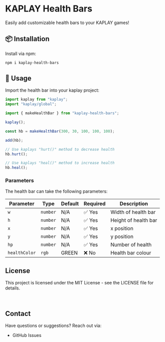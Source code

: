 # KAPLAY Health Bars

Easily add customizable health bars to your KAPLAY games!

## 📦 Installation

Install via npm:

```bash
npm i kaplay-health-bars
```

## 🚀 Usage

Import the health bar into your kaplay project:

```javascript
import kaplay from "kaplay";
import "kaplay/global";

import { makeHealthBar } from "kaplay-health-bars";

kaplay();

const hb = makeHealthBar(300, 30, 100, 100, 100);

add(hb);

// Use kaplays "hurt()" method to decrease health
hb.hurt();

// Use kaplays "heal()" method to increase health
hb.heal();
```

### Parameters

The health bar can take the following parameters:

| Parameter     | Type     | Default | Required | Description          |
| ------------- | -------- | ------- | -------- | -------------------- |
| `w`           | `number` | N/A     | ✅ Yes   | Width of health bar  |
| `h`           | `number` | N/A     | ✅ Yes   | Height of health bar |
| `x`           | `number` | N/A     | ✅ Yes   | x position           |
| `y`           | `number` | N/A     | ✅ Yes   | y position           |
| `hp`          | `number` | N/A     | ✅ Yes   | Number of health     |
| `healthColor` | `rgb`    | GREEN   | ❌ No    | Health bar colour    |

## License

This project is licensed under the MIT License - see the LICENSE file for details.

<br>

## Contact

Have questions or suggestions? Reach out via:

- GitHub Issues
